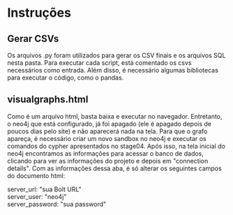 # Instruções

## Gerar CSVs
Os arquivos .py foram utilizados para gerar os CSV finais e os arquivos SQL nesta pasta.
Para executar cada script, está comentado os csvs necessários como entrada. Além disso, é necessário
algumas bibliotecas para executar o código, como o pandas. 

## visualgraphs.html
Como é um arquivo html, basta baixa e executar no navegador.
Entretanto, o neo4j que está configurado, já foi apagado (ele é apagado depois de poucos dias pelo site) e não aparecerá nada na tela.
Para que o grafo apareça, é necessário criar um novo sandbox no neo4j e executar os comandos do cypher apresentados no stage04. Após isso,
na tela inicial do neo4j encontramos as informações para acessar o banco de dados, clicando para ver as informações do projeto e depois em "connection details".
Com as informações dessa aba, é só alterar os seguintes campos do documento html: </br>

server_url: "sua Bolt URL"</br>
server_user: "neo4j"</br>
server_password: "sua password"</br>
